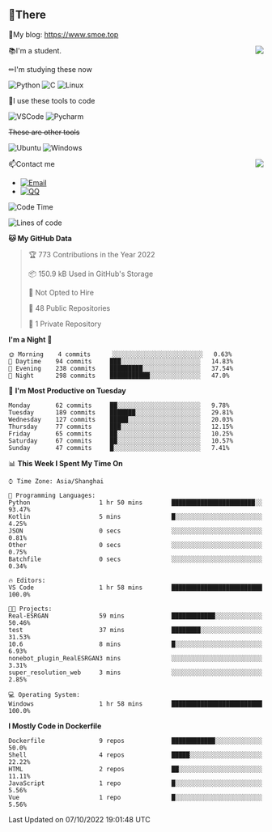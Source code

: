 
## 👏There

📰My blog: https://www.smoe.top

<img align="right" src="https://github-readme-stats.vercel.app/api/top-langs/?username=AkashiCoin"/>


📚I'm a student.

✏I'm studying these now

![Python](https://img.shields.io/badge/-Python-blue?style=flat-square&logo=Python&logoColor=fff)
![C](https://img.shields.io/badge/-C-585858?style=flat-square&logo=C&logoColor=fff)
![Linux](https://img.shields.io/badge/-Linux-black?style=flat-square&logo=Linux&logoColor=fff)

🔨I use these tools to code

![VSCode](https://img.shields.io/badge/-VSCode-blue?style=flat-square&logo=visualstudiocode&logoColor=fff)
![Pycharm](https://img.shields.io/badge/-Pycharm-green?style=flat-square&logo=pycharm&logoColor=fff)

 ~~These are other tools~~

![Ubuntu](https://img.shields.io/badge/-Ubuntu-orange?style=flat-square&logo=Ubuntu&logoColor=fff)
![Windows](https://img.shields.io/badge/-Windows-blue?style=flat-square&logo=Windows&logoColor=fff)

<img align="right" src="https://github-readme-stats.vercel.app/api?username=AkashiCoin" />


📫Contact me

* [![Email](https://img.shields.io/badge/Email-l1040186796@gmail.com-1?style=social&logoColor=fff)](mailto:l1040186796@gmail.com)
* [![QQ](https://img.shields.io/badge/QQ-1040186796-1?style=social&logoColor=fff)](tencent://AddContact/?fromId=45&fromSubId=1&subcmd=all&uin=1040186796&website=www.oicqzone.com)

<!--START_SECTION:waka-->
![Code Time](http://img.shields.io/badge/Code%20Time-263%20hrs%201%20min-blue)

![Lines of code](https://img.shields.io/badge/From%20Hello%20World%20I%27ve%20Written-5%20Thousand%20lines%20of%20code-blue)

**🐱 My GitHub Data** 

> 🏆 773 Contributions in the Year 2022
 > 
> 📦 150.9 kB Used in GitHub's Storage 
 > 
> 🚫 Not Opted to Hire
 > 
> 📜 48 Public Repositories 
 > 
> 🔑 1 Private Repository 
 > 
**I'm a Night 🦉** 

```text
🌞 Morning    4 commits      ░░░░░░░░░░░░░░░░░░░░░░░░░   0.63% 
🌆 Daytime    94 commits     ███░░░░░░░░░░░░░░░░░░░░░░   14.83% 
🌃 Evening    238 commits    █████████░░░░░░░░░░░░░░░░   37.54% 
🌙 Night      298 commits    ███████████░░░░░░░░░░░░░░   47.0%

```
📅 **I'm Most Productive on Tuesday** 

```text
Monday       62 commits     ██░░░░░░░░░░░░░░░░░░░░░░░   9.78% 
Tuesday      189 commits    ███████░░░░░░░░░░░░░░░░░░   29.81% 
Wednesday    127 commits    █████░░░░░░░░░░░░░░░░░░░░   20.03% 
Thursday     77 commits     ███░░░░░░░░░░░░░░░░░░░░░░   12.15% 
Friday       65 commits     ██░░░░░░░░░░░░░░░░░░░░░░░   10.25% 
Saturday     67 commits     ██░░░░░░░░░░░░░░░░░░░░░░░   10.57% 
Sunday       47 commits     █░░░░░░░░░░░░░░░░░░░░░░░░   7.41%

```


📊 **This Week I Spent My Time On** 

```text
⌚︎ Time Zone: Asia/Shanghai

💬 Programming Languages: 
Python                   1 hr 50 mins        ███████████████████████░░   93.47% 
Kotlin                   5 mins              █░░░░░░░░░░░░░░░░░░░░░░░░   4.25% 
JSON                     0 secs              ░░░░░░░░░░░░░░░░░░░░░░░░░   0.81% 
Other                    0 secs              ░░░░░░░░░░░░░░░░░░░░░░░░░   0.75% 
Batchfile                0 secs              ░░░░░░░░░░░░░░░░░░░░░░░░░   0.34%

🔥 Editors: 
VS Code                  1 hr 58 mins        █████████████████████████   100.0%

🐱‍💻 Projects: 
Real-ESRGAN              59 mins             ████████████░░░░░░░░░░░░░   50.46% 
test                     37 mins             ████████░░░░░░░░░░░░░░░░░   31.53% 
10.6                     8 mins              █░░░░░░░░░░░░░░░░░░░░░░░░   6.93% 
nonebot_plugin_RealESRGAN3 mins              ░░░░░░░░░░░░░░░░░░░░░░░░░   3.31% 
super_resolution_web     3 mins              ░░░░░░░░░░░░░░░░░░░░░░░░░   2.85%

💻 Operating System: 
Windows                  1 hr 58 mins        █████████████████████████   100.0%

```

**I Mostly Code in Dockerfile** 

```text
Dockerfile               9 repos             ████████████░░░░░░░░░░░░░   50.0% 
Shell                    4 repos             █████░░░░░░░░░░░░░░░░░░░░   22.22% 
HTML                     2 repos             ██░░░░░░░░░░░░░░░░░░░░░░░   11.11% 
JavaScript               1 repo              █░░░░░░░░░░░░░░░░░░░░░░░░   5.56% 
Vue                      1 repo              █░░░░░░░░░░░░░░░░░░░░░░░░   5.56%

```



 Last Updated on 07/10/2022 19:01:48 UTC
<!--END_SECTION:waka-->
